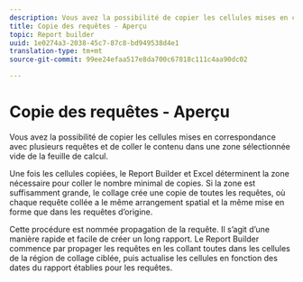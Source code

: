 ```yaml
---
description: Vous avez la possibilité de copier les cellules mises en correspondance avec plusieurs requêtes et de coller le contenu dans une zone sélectionnée vide de la feuille de calcul.
title: Copie des requêtes - Aperçu
topic: Report builder
uuid: 1e0274a3-2038-45c7-87c8-bd949538d4e1
translation-type: tm+mt
source-git-commit: 99ee24efaa517e8da700c67818c111c4aa90dc02

---
```



# Copie des requêtes - Aperçu

Vous avez la possibilité de copier les cellules mises en correspondance avec plusieurs requêtes et de coller le contenu dans une zone sélectionnée vide de la feuille de calcul.

Une fois les cellules copiées, le Report Builder et Excel déterminent la zone nécessaire pour coller le nombre minimal de copies. Si la zone est suffisamment grande, le collage crée une copie de toutes les requêtes, où chaque requête collée a le même arrangement spatial et la même mise en forme que dans les requêtes d’origine.

Cette procédure est nommée propagation de la requête. Il s’agit d’une manière rapide et facile de créer un long rapport. Le Report Builder commence par propager les requêtes en les collant toutes dans les cellules de la région de collage ciblée, puis actualise les cellules en fonction des dates du rapport établies pour les requêtes.
